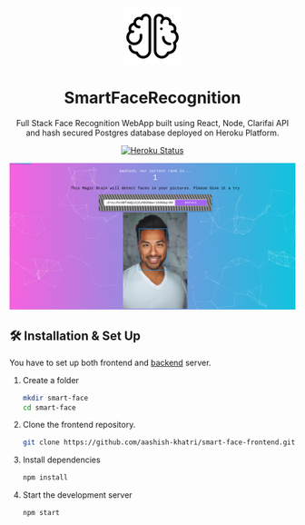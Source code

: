 <div align="center">
  <img alt="Logo" src="react-ui/public/brain.png" width="100" />
</div>
<h1 align="center">
  SmartFaceRecognition
</h1>
<p align="center">
  Full Stack Face Recognition WebApp built using React, Node, Clarifai API and hash secured Postgres database deployed on Heroku Platform.
</p>
<p align="center">
  <a href="https://smart-face123.herokuapp.com/" target="_blank">
    <img src="https://heroku-badge.herokuapp.com/?app=heroku-badge" alt="Heroku Status" />
  </a>
</p>

![demo](react-ui/public/smart-face.png)

## 🛠 Installation & Set Up

You have to set up both frontend and <a href="https://github.com/aashish-khatri/smart-face-backend" target="_blank">backend</a> server.

1. Create a folder

   ```bash
   mkdir smart-face
   cd smart-face
   ```

2. Clone the frontend repository.

   ```bash
   git clone https://github.com/aashish-khatri/smart-face-frontend.git
   ```

3. Install dependencies

   ```bash
   npm install
   ```

4. Start the development server

   ```bash
   npm start
   ```
